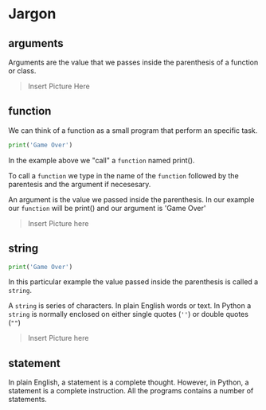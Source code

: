 Jargon
======

arguments
---------
Arguments are the value that we passes inside the parenthesis of a function or class.

> Insert Picture Here

function
--------
We can think of a function as a small program that perform an specific task.

```python
print('Game Over')
```
In the example above we "call" a `function` named print(). 

To call a `function` we type in the name of the `function` followed by the parentesis and the argument if necesesary.

An argument is the value we passed inside the parenthesis.
In our example our `function` will be print() and our argument is 'Game Over'
> Insert Picture here


string
------
```python
print('Game Over')
```
In this particular example the value passed inside the parenthesis is called a `string`.

A `string` is series of characters. In plain English words or text. In Python a `string` is normally enclosed on either single quotes (`''`) or double quotes (`""`)
> Insert Picture here

statement
---------
In plain English, a statement is a complete thought. However, in Python, a statement is a complete instruction. All the programs contains a number of statements.
